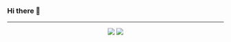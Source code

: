 ### Hi there 👋

----------------
<div align="center">
<img src="https://github-readme-stats.vercel.app/api/top-langs/?username=schazadm&layout=compact&langs_count=6&theme=buefy&border_color=2e4058" />
<img src="https://github-readme-stats.vercel.app/api/wakatime?username=schazadm&langs_count=10&layout=compact&custom_title=Wakatime%20Stats&line_height=20&theme=buefy&border_color=2e4058" /></div>

<!--
**schazadm/schazadm** is a ✨ _special_ ✨ repository because its `README.md` (this file) appears on your GitHub profile.

Here are some ideas to get you started:

- 🔭 I’m currently working on ...
- 🌱 I’m currently learning ...
- 👯 I’m looking to collaborate on ...
- 🤔 I’m looking for help with ...
- 💬 Ask me about ...
- 📫 How to reach me: ...
- 😄 Pronouns: ...
- ⚡ Fun fact: ...
-->
